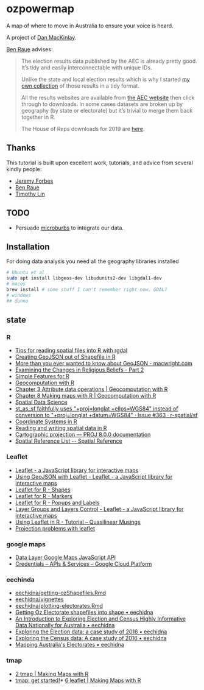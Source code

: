 # ozpowermap

A map of where to move in Australia to ensure your voice is heard.

A project of [Dan MacKinlay](https://danmackinlay.name).


[Ben Raue](https://www.tallyroom.com.au/) advises:

>The election results data published by the AEC is already pretty good.
>It’s tidy and easily interconnectable with unique IDs.
>
>Unlike the state and local election results which is why I started [my own collection](https://www.tallyroom.com.au/data) of those results in a tidy format.
>
>All the results websites are available from [the AEC website](https://results.aec.gov.au/) then click through to downloads.
>In some cases datasets are broken up by geography (by state or electorate) but it’s trivial to merge them back together in R.
>
>The House of Reps downloads for 2019 are [here](https://results.aec.gov.au/24310/Website/HouseDownloadsMenu-24310-Csv.htm).

## Thanks

This tutorial is built upon excellent work, tutorials, and advice from several kindly people:

* [Jeremy Forbes](https://github.com/jforbes14/)
* [Ben Raue](https://www.tallyroom.com.au/) 
* [Timothy Lin](https://www.timlrx.com/blog/using-leaflet-in-r-tutorial)

## TODO

* Persuade [microburbs](https://www.microburbs.com.au/) to integrate our data.

## Installation

For doing data analysis you need all the geography libraries installed

```bash
# Ubuntu et al
sudo apt install libgeos-dev libudunits2-dev libgdal1-dev
# macos
brew install # some stuff I can't remember right now. GDAL?
# windows 
## dunno
```

## state

### R

* [Tips for reading spatial files into R with rgdal](http://zevross.com/blog/2016/01/13/tips-for-reading-spatial-files-into-r-with-rgdal/)
* [Creating GeoJSON out of Shapefile in R](https://blog.exploratory.io/creating-geojson-out-of-shapefile-in-r-40bc0005857d)
* [More than you ever wanted to know about GeoJSON - macwright.com](https://macwright.com/2015/03/23/geojson-second-bite.html)
* [Examining the Changes in Religious Beliefs - Part 2](https://www.timlrx.com/blog/examining-the-changes-in-religious-beliefs-part-2#fn-3)
* [Simple Features for R](https://r-spatial.github.io/sf/articles/sf1.html#sf-objects-with-simple-features-1)
* [Geocomputation with R](https://geocompr.robinlovelace.net/)
* [Chapter 3 Attribute data operations | Geocomputation with R](https://geocompr.robinlovelace.net/attr.html)
* [Chapter 8 Making maps with R | Geocomputation with R](https://geocompr.robinlovelace.net/adv-map.html)
* [Spatial Data Science](https://keen-swartz-3146c4.netlify.app/)
* [st_as_sf faithfully uses "+proj=longlat +ellps=WGS84" instead of conversion to "+proj=longlat +datum=WGS84" · Issue #363 · r-spatial/sf](https://github.com/r-spatial/sf/issues/363)
* [Coordinate Systems in R](https://mgimond.github.io/Spatial/coordinate-systems-in-r.html)
* [Reading and writing spatial data in R](https://mgimond.github.io/Spatial/app1-1.html)
* [Cartographic projection — PROJ 8.0.0 documentation](https://proj.org/usage/projections.html)
* [Spatial Reference List -- Spatial Reference](https://spatialreference.org/ref/)

### Leaflet

* [Leaflet - a JavaScript library for interactive maps](https://leafletjs.com/index.html)
* [Using GeoJSON with Leaflet - Leaflet - a JavaScript library for interactive maps](https://leafletjs.com/examples/geojson/)
* [Leaflet for R - Shapes](https://rstudio.github.io/leaflet/shapes.html)
* [Leaflet for R - Markers](https://rstudio.github.io/leaflet/markers.html)
* [Leaflet for R - Popups and Labels](https://rstudio.github.io/leaflet/popups.html)
* [Layer Groups and Layers Control - Leaflet - a JavaScript library for interactive maps](https://leafletjs.com/examples/layers-control/)
* [Using Leaflet in R - Tutorial – Quasilinear Musings](https://www.timlrx.com/blog/using-leaflet-in-r-tutorial)
* [Projection problems with leaflet](https://community.rstudio.com/t/projection-problems-with-leaflet/27747/2)

### google maps

* [Data Layer Google Maps JavaScript API](https://developers.google.com/maps/documentation/javascript/datalayer#style_geojson_data)
* [Credentials – APIs & Services – Google Cloud Platform](https://console.cloud.google.com/apis/credentials?project=livingthing-academic&pli=1)

### eechinda

* [eechidna/getting-ozShapefiles.Rmd](https://github.com/jforbes14/eechidna/blob/master/vignettes/getting-ozShapefiles.Rmd)
* [eechidna/vignettes](https://github.com/jforbes14/eechidna/tree/master/vignettes)
* [eechidna/plotting-electorates.Rmd](https://github.com/jforbes14/eechidna/blob/master/vignettes/plotting-electorates.Rmd)
* [Getting Oz Electorate shapefiles into shape • eechidna](https://jforbes14.github.io/eechidna/articles/getting-ozShapefiles.html)
* [An Introduction to Exploring Election and Census Highly Informative Data Nationally for Australia • eechidna](https://jforbes14.github.io/eechidna/articles/eechidna-intro.html)
* [Exploring the Election data: a case study of 2016 • eechidna](https://jforbes14.github.io/eechidna/articles/exploring-election-data.html)
* [Exploring the Census data: A case study of 2016 • eechidna](https://jforbes14.github.io/eechidna/articles/exploring-census-data.html)
* [Mapping Australia's Electorates • eechidna](https://jforbes14.github.io/eechidna/articles/plotting-electorates.html)


### tmap

* [2 tmap | Making Maps with R](https://bookdown.org/nicohahn/making_maps_with_r5/docs/tmap.html#interactive-maps-with-tmap)
* [tmap: get started!](https://cran.r-project.org/web/packages/tmap/vignettes/tmap-getstarted.html)* [6 leaflet | Making Maps with R](https://bookdown.org/nicohahn/making_maps_with_r5/docs/leaflet.html)

